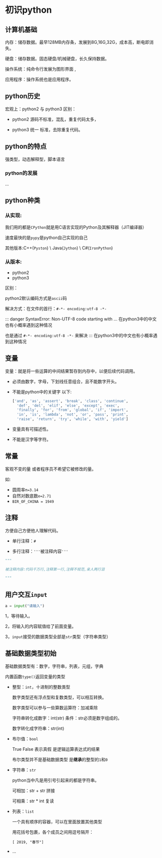 # 初识python

## 计算机基础

内存：储存数据。最早128MB内存条，发展到8G,16G,32G，成本高，断电即消失。

硬盘：储存数据。固态硬盘/机械硬盘，长久保持数据。

操作系统：纯命令行发展为图形界面 ,

应用程序：操作系统也是应用程序。



## python历史

宏观上：python2 与 python3 区别：

- python2 源码不标准，混乱，重复代码太多，

- python3 统一 标准，去除重复代码。




## python的特点

强类型，动态解释型，脚本语言

### python的发展

...

## python种类

### 从实现: 

我们用的都是`CPython`就是用C语言实现的Python及其解释器（JIT编译器） 

速度最快的是`pypy`是python自己实现的自己

其他版本:C++(`Pyston`)    \    Java(`Jython`)    \    C#(`IronPython`) 

### 从版本:

- python2
- python3 

区别：

python2默认编码方式是`ascii`码

解决方式：在文件的首行：`#-*- encoding:utf-8 -*-` 

::: danger SyntaxError: Non-UTF-8 code starting with ...
在python3中的中文也有小概率遇到这种情况

也是通过 `#-*- encoding:utf-8 -*-` 来解决
:::
在python3中的中文也有小概率遇到这种情况



## 变量

变量：就是将一些运算的中间结果暂存到内存中，以便后续代码调用。

- 必须由数字，字母，下划线任意组合，且不能数字开头。

- 不能是python中的关键字 以下:

  ```python
  ['and', 'as', 'assert', 'break', 'class', 'continue',
  	'def', 'del', 'elif', 'else', 'except', 'exec',
  	'finally', 'for', 'from', 'global', 'if', 'import', 
  	'in', 'is', 'lambda', 'not', 'or', 'pass', 'print', 
  	'raise', 'return', 'try', 'while', 'with', 'yield']
  ```

- 变量具有可描述性。

- 不能是汉字等字符。




## 常量

客观不变的量 或者程序员不希望它被修改的量。

如:

- 圆周率`π=3.14`
- 自然对数底数`e=2.71`
- `BIR_OF_CHINA = 1949`



## 注释

方便自己方便他人理解代码。

- 单行注释：`#`

- 多行注释：`'''`被注释内容`'''`


```python
"""

被注释内容:代码千万行,注释第一行,注释不规范,亲人两行泪

"""
```



## 用户交互`input`

```python
a = input("请输入")
```

1，等待输入。

2，将输入的内容赋值给了前面变量。

3，`input`接受的数据类型全部是`str`类型（字符串类型）



## 基础数据类型初始

基础数据类型有：数字，字符串，列表，元组，字典

内置函数`type()`返回变量的类型

- 整型：`int`，十进制的整数类型

  数字类型还有浮点型和复数类型，可以相互转换。

  数字类型可以参与一些算数运算符：加减乘除

  字符串转化成数字：int(str) 条件：str必须是数字组成的。

  数字转化成字符串：str(int)

- 布尔值：`bool`

  True   False  表示真假  是逻辑运算表达式的结果

  布尔类型并不是基础数据类型 是**继承**的整型的`1`和`0`

- 字符串：`str`

  python当中凡是用引号引起来的都是字符串。

  可相加：str + str  拼接

  可相乘：str * int  复读

- 列表：`list`

  一个具有顺序的容器，可以在里面放置其他类型

  用花括号包裹，各个成员之间用逗号隔开：

  `[ 2019, "春节"]`

- ...